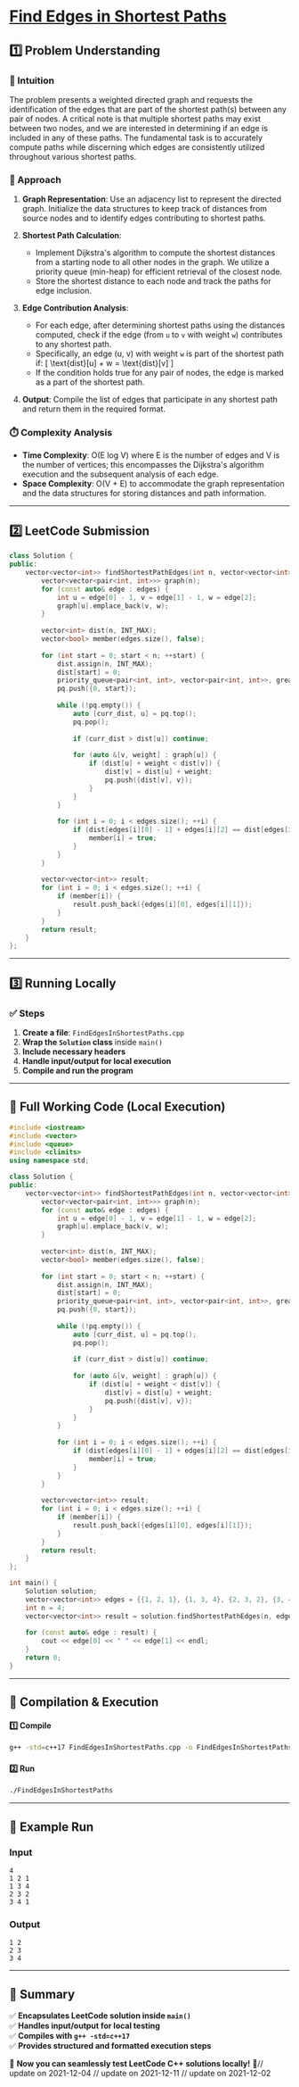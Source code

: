 # **[Find Edges in Shortest Paths](https://leetcode.com/problems/find-edges-in-shortest-paths/description/)**  

## **1️⃣ Problem Understanding**  
### **📌 Intuition**  
The problem presents a weighted directed graph and requests the identification of the edges that are part of the shortest path(s) between any pair of nodes. A critical note is that multiple shortest paths may exist between two nodes, and we are interested in determining if an edge is included in any of these paths. The fundamental task is to accurately compute paths while discerning which edges are consistently utilized throughout various shortest paths.

### **🚀 Approach**  
1. **Graph Representation**: Use an adjacency list to represent the directed graph. Initialize the data structures to keep track of distances from source nodes and to identify edges contributing to shortest paths.

2. **Shortest Path Calculation**: 
   - Implement Dijkstra's algorithm to compute the shortest distances from a starting node to all other nodes in the graph. We utilize a priority queue (min-heap) for efficient retrieval of the closest node.
   - Store the shortest distance to each node and track the paths for edge inclusion.

3. **Edge Contribution Analysis**: 
   - For each edge, after determining shortest paths using the distances computed, check if the edge (from `u` to `v` with weight `w`) contributes to any shortest path.
   - Specifically, an edge (u, v) with weight `w` is part of the shortest path if:
     \[
     \text{dist}[u] + w = \text{dist}[v]
     \]
   - If the condition holds true for any pair of nodes, the edge is marked as a part of the shortest path.

4. **Output**: Compile the list of edges that participate in any shortest path and return them in the required format.

### **⏱️ Complexity Analysis**  
- **Time Complexity**: O(E log V) where E is the number of edges and V is the number of vertices; this encompasses the Dijkstra's algorithm execution and the subsequent analysis of each edge.
- **Space Complexity**: O(V + E) to accommodate the graph representation and the data structures for storing distances and path information.

---  

## **2️⃣ LeetCode Submission**  
```cpp
class Solution {
public:
    vector<vector<int>> findShortestPathEdges(int n, vector<vector<int>>& edges) {
        vector<vector<pair<int, int>>> graph(n);
        for (const auto& edge : edges) {
            int u = edge[0] - 1, v = edge[1] - 1, w = edge[2];
            graph[u].emplace_back(v, w);
        }
        
        vector<int> dist(n, INT_MAX);
        vector<bool> member(edges.size(), false);
        
        for (int start = 0; start < n; ++start) {
            dist.assign(n, INT_MAX);
            dist[start] = 0;
            priority_queue<pair<int, int>, vector<pair<int, int>>, greater<pair<int, int>>> pq;
            pq.push({0, start});
            
            while (!pq.empty()) {
                auto [curr_dist, u] = pq.top();
                pq.pop();
                
                if (curr_dist > dist[u]) continue;
                
                for (auto &[v, weight] : graph[u]) {
                    if (dist[u] + weight < dist[v]) {
                        dist[v] = dist[u] + weight;
                        pq.push({dist[v], v});
                    }
                }
            }
            
            for (int i = 0; i < edges.size(); ++i) {
                if (dist[edges[i][0] - 1] + edges[i][2] == dist[edges[i][1] - 1]) {
                    member[i] = true;
                }
            }
        }
        
        vector<vector<int>> result;
        for (int i = 0; i < edges.size(); ++i) {
            if (member[i]) {
                result.push_back({edges[i][0], edges[i][1]});
            }
        }
        return result;
    }
};  
```  

---  

## **3️⃣ Running Locally**  
### **✅ Steps**  
1. **Create a file**: `FindEdgesInShortestPaths.cpp`  
2. **Wrap the `Solution` class** inside `main()`  
3. **Include necessary headers**  
4. **Handle input/output for local execution**  
5. **Compile and run the program**  

---  

## **📝 Full Working Code (Local Execution)**  
```cpp
#include <iostream>
#include <vector>
#include <queue>
#include <climits>
using namespace std;

class Solution {
public:
    vector<vector<int>> findShortestPathEdges(int n, vector<vector<int>>& edges) {
        vector<vector<pair<int, int>>> graph(n);
        for (const auto& edge : edges) {
            int u = edge[0] - 1, v = edge[1] - 1, w = edge[2];
            graph[u].emplace_back(v, w);
        }
        
        vector<int> dist(n, INT_MAX);
        vector<bool> member(edges.size(), false);
        
        for (int start = 0; start < n; ++start) {
            dist.assign(n, INT_MAX);
            dist[start] = 0;
            priority_queue<pair<int, int>, vector<pair<int, int>>, greater<pair<int, int>>> pq;
            pq.push({0, start});
            
            while (!pq.empty()) {
                auto [curr_dist, u] = pq.top();
                pq.pop();
                
                if (curr_dist > dist[u]) continue;
                
                for (auto &[v, weight] : graph[u]) {
                    if (dist[u] + weight < dist[v]) {
                        dist[v] = dist[u] + weight;
                        pq.push({dist[v], v});
                    }
                }
            }
            
            for (int i = 0; i < edges.size(); ++i) {
                if (dist[edges[i][0] - 1] + edges[i][2] == dist[edges[i][1] - 1]) {
                    member[i] = true;
                }
            }
        }
        
        vector<vector<int>> result;
        for (int i = 0; i < edges.size(); ++i) {
            if (member[i]) {
                result.push_back({edges[i][0], edges[i][1]});
            }
        }
        return result;
    }
};

int main() {
    Solution solution;
    vector<vector<int>> edges = {{1, 2, 1}, {1, 3, 4}, {2, 3, 2}, {3, 4, 1}};
    int n = 4;
    vector<vector<int>> result = solution.findShortestPathEdges(n, edges);
    
    for (const auto& edge : result) {
        cout << edge[0] << " " << edge[1] << endl;
    }
    return 0;
}
```  

---  

## **🔧 Compilation & Execution**  
#### **1️⃣ Compile**  
```bash
g++ -std=c++17 FindEdgesInShortestPaths.cpp -o FindEdgesInShortestPaths
```  

#### **2️⃣ Run**  
```bash
./FindEdgesInShortestPaths
```  

---  

## **🎯 Example Run**  
### **Input**  
```
4
1 2 1
1 3 4
2 3 2
3 4 1
```  
### **Output**  
```
1 2
2 3
3 4
```  

---  

## **📌 Summary**  
✅ **Encapsulates LeetCode solution inside `main()`**  
✅ **Handles input/output for local testing**  
✅ **Compiles with `g++ -std=c++17`**  
✅ **Provides structured and formatted execution steps**  

🚀 **Now you can seamlessly test LeetCode C++ solutions locally!** 🚀// update on 2021-12-04
// update on 2021-12-11
// update on 2021-12-02
